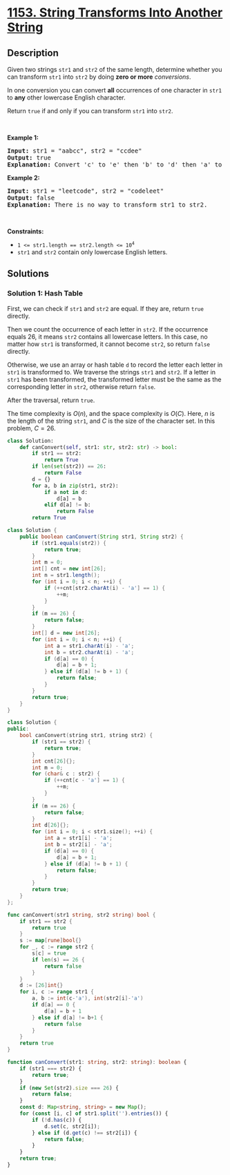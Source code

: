 # [1153. String Transforms Into Another String](https://leetcode.com/problems/string-transforms-into-another-string)


## Description

<p>Given two strings <code>str1</code> and <code>str2</code> of the same length, determine whether you can transform <code>str1</code> into <code>str2</code> by doing <strong>zero or more</strong> <em>conversions</em>.</p>

<p>In one conversion you can convert <strong>all</strong> occurrences of one character in <code>str1</code> to <strong>any</strong> other lowercase English character.</p>

<p>Return <code>true</code> if and only if you can transform <code>str1</code> into <code>str2</code>.</p>

<p>&nbsp;</p>
<p><strong class="example">Example 1:</strong></p>

<pre>
<strong>Input:</strong> str1 = &quot;aabcc&quot;, str2 = &quot;ccdee&quot;
<strong>Output:</strong> true
<strong>Explanation: </strong>Convert &#39;c&#39; to &#39;e&#39; then &#39;b&#39; to &#39;d&#39; then &#39;a&#39; to &#39;c&#39;. Note that the order of conversions matter.
</pre>

<p><strong class="example">Example 2:</strong></p>

<pre>
<strong>Input:</strong> str1 = &quot;leetcode&quot;, str2 = &quot;codeleet&quot;
<strong>Output:</strong> false
<strong>Explanation: </strong>There is no way to transform str1 to str2.
</pre>

<p>&nbsp;</p>
<p><strong>Constraints:</strong></p>

<ul>
	<li><code>1 &lt;= str1.length == str2.length &lt;= 10<sup>4</sup></code></li>
	<li><code>str1</code> and <code>str2</code> contain only lowercase English letters.</li>
</ul>

## Solutions

### Solution 1: Hash Table

First, we can check if `str1` and `str2` are equal. If they are, return `true` directly.

Then we count the occurrence of each letter in `str2`. If the occurrence equals $26$, it means `str2` contains all lowercase letters. In this case, no matter how `str1` is transformed, it cannot become `str2`, so return `false` directly.

Otherwise, we use an array or hash table `d` to record the letter each letter in `str1` is transformed to. We traverse the strings `str1` and `str2`. If a letter in `str1` has been transformed, the transformed letter must be the same as the corresponding letter in `str2`, otherwise return `false`.

After the traversal, return `true`.

The time complexity is $O(n)$, and the space complexity is $O(C)$. Here, $n$ is the length of the string `str1`, and $C$ is the size of the character set. In this problem, $C = 26$.

<!-- tabs:start -->

```python
class Solution:
    def canConvert(self, str1: str, str2: str) -> bool:
        if str1 == str2:
            return True
        if len(set(str2)) == 26:
            return False
        d = {}
        for a, b in zip(str1, str2):
            if a not in d:
                d[a] = b
            elif d[a] != b:
                return False
        return True
```

```java
class Solution {
    public boolean canConvert(String str1, String str2) {
        if (str1.equals(str2)) {
            return true;
        }
        int m = 0;
        int[] cnt = new int[26];
        int n = str1.length();
        for (int i = 0; i < n; ++i) {
            if (++cnt[str2.charAt(i) - 'a'] == 1) {
                ++m;
            }
        }
        if (m == 26) {
            return false;
        }
        int[] d = new int[26];
        for (int i = 0; i < n; ++i) {
            int a = str1.charAt(i) - 'a';
            int b = str2.charAt(i) - 'a';
            if (d[a] == 0) {
                d[a] = b + 1;
            } else if (d[a] != b + 1) {
                return false;
            }
        }
        return true;
    }
}
```

```cpp
class Solution {
public:
    bool canConvert(string str1, string str2) {
        if (str1 == str2) {
            return true;
        }
        int cnt[26]{};
        int m = 0;
        for (char& c : str2) {
            if (++cnt[c - 'a'] == 1) {
                ++m;
            }
        }
        if (m == 26) {
            return false;
        }
        int d[26]{};
        for (int i = 0; i < str1.size(); ++i) {
            int a = str1[i] - 'a';
            int b = str2[i] - 'a';
            if (d[a] == 0) {
                d[a] = b + 1;
            } else if (d[a] != b + 1) {
                return false;
            }
        }
        return true;
    }
};
```

```go
func canConvert(str1 string, str2 string) bool {
	if str1 == str2 {
		return true
	}
	s := map[rune]bool{}
	for _, c := range str2 {
		s[c] = true
		if len(s) == 26 {
			return false
		}
	}
	d := [26]int{}
	for i, c := range str1 {
		a, b := int(c-'a'), int(str2[i]-'a')
		if d[a] == 0 {
			d[a] = b + 1
		} else if d[a] != b+1 {
			return false
		}
	}
	return true
}
```

```ts
function canConvert(str1: string, str2: string): boolean {
    if (str1 === str2) {
        return true;
    }
    if (new Set(str2).size === 26) {
        return false;
    }
    const d: Map<string, string> = new Map();
    for (const [i, c] of str1.split('').entries()) {
        if (!d.has(c)) {
            d.set(c, str2[i]);
        } else if (d.get(c) !== str2[i]) {
            return false;
        }
    }
    return true;
}
```

<!-- tabs:end -->

<!-- end -->
